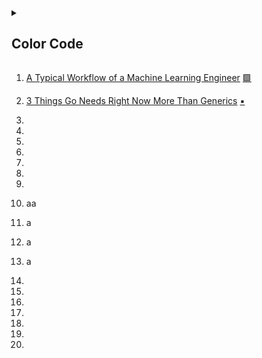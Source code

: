 <!-- color code >
🔴🟥    🔺🔻⭕
🟢🟩
🔵🟦    🔹🔷
🟡🟨
⚪⬜     ◻◽▫🔳
⚫⬛     ◼◾▪🔲
🟣🟪
🟠🟧    🔸🔶
🟤🟫

https://help.raindrop.io/import/#settings

🔴 Open Source
🟥 Big Data
🟢 Docker
🟩 Machine Learning
🔵 Reinforcement Learning
🟦 Data Visualization
🟡 Git
🟨 Blockchain & Cryptocurrency
🟣 Data Engineer
🟪 Front-End
🟠 Back-End
🟧 Data Mining
🟤 Quantum Programming
🟫 Python
⚪ SQL
⬜ Data Warehouse
⚫ Documentation
⬛ Deep Learning
🔺 Data Science
🔻 Computer Vision & Digital Image Processing
⭕ Natural Language Processing
🔹 Time Series Prediction
🔷 Dataset
◻ Statistics
◽ Scientific Source
▫ Startup & Jobs
🔳 English
◼ Fitness
◾ Courses
▪ Go
🔲 Rust
🔸 Julia
🔶 Tips
<-->

<details>
<summary>

## Color Code

</summary>

###### Open Source 🔴
###### Big Data 🟥
###### Docker 🟢
###### Machine Learning 🟩
###### Reinforcement Learning 🔵
###### Data Visualization 🟦
###### Git 🟡
###### Blockchain & Cryptocurrency 🟨
###### Data Engineer 🟣
###### Front-End 🟪
###### Back-End 🟠
###### Data Mining 🟧
###### Quantum Programming 🟤
###### Python 🟫
###### SQL ⚪
###### Data Warehouse ⬜
###### Documentation ⚫
###### Deep Learning ⬛
###### Data Science 🔺
###### Computer Vision & Digital Image Processing 🔻
###### Natural Language Processing ⭕
###### Time Series Prediction 🔹
###### Dataset 🔷
###### Statistics ◻
###### Scientific Source ◽
###### Startup & Jobs ▫
###### English 🔳
###### Fitness ◼
###### Courses ◾
###### Go ▪
###### Rust 🔲
###### Julia 🔸
###### Tips 🔶

### Additional Flag

###### Read 📗
###### Stil Reading 📘

</details>

1. [A Typical Workflow of a Machine Learning Engineer](https://medium.com/@trevenue/the-ml-engineer-a-very-simple-machine-learning-project-to-show-the-workflow-of-a-typical-machine-ec1e348bfcba) [🟩](#machine-learning-🟩)
1. [3 Things Go Needs Right Now More Than Generics](https://medium.com/@ryanc118/three-things-go-needs-right-now-more-than-generics-a6225d62f76b) [▪](#go-▪)
1.
1.
1.
1.
1. 
1.
1.
1. aa

1. a
1. a
1. a
1.
1.
1.
1.
1.
1.
1.